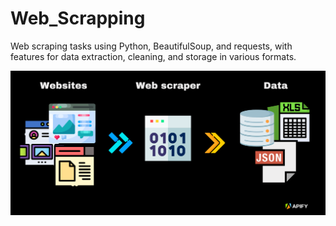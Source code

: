 # Web_Scrapping
 Web scraping tasks using Python, BeautifulSoup, and requests, with features for data extraction, cleaning, and storage in various formats.

<img src="https://github.com/rpjinu/Web_Scrapping/blob/main/web-scraping.png" width="1200">
